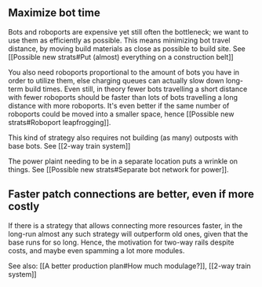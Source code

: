 ## Maximize bot time
Bots and roboports are expensive yet still often the bottleneck; we want to use them as efficiently as possible. This means minimizing bot travel distance, by moving build materials as close as possible to build site. See [[Possible new strats#Put (almost) everything on a construction belt]]

You also need roboports proportional to the amount of bots you have in order to utilize them, else charging queues can actually slow down long-term build times. Even still, in theory fewer bots travelling a short distance with fewer roboports should be faster than lots of bots travelling a long distance with more roboports. It's even better if the same number of roboports could be moved into a smaller space, hence [[Possible new strats#Roboport leapfrogging]].

This kind of strategy also requires not building (as many) outposts with base bots. See [[2-way train system]]

The power plaint needing to be in a separate location puts a wrinkle on things. See [[Possible new strats#Separate bot network for power]].

## Faster patch connections are better, even if more costly

If there is a strategy that allows connecting more resources faster, in the long-run almost any such strategy will outperform old ones, given that the base runs for so long.
Hence, the motivation for two-way rails despite costs, and maybe even spamming a lot more modules.

See also: [[A better production plan#How much modulage?]], [[2-way train system]]